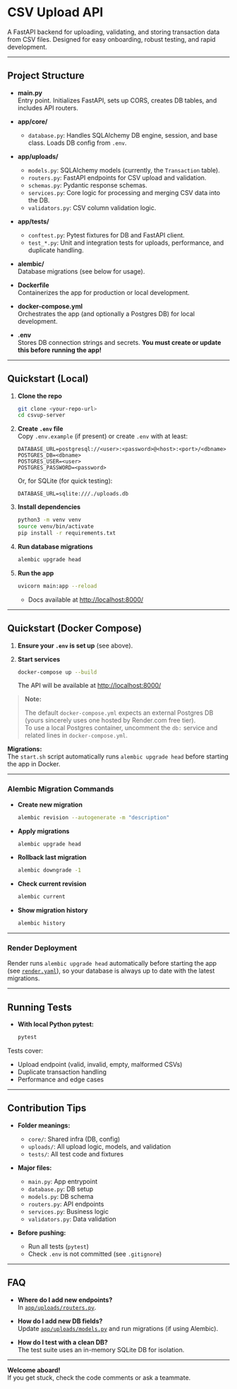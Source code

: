# CSV Upload API

A FastAPI backend for uploading, validating, and storing transaction data from CSV files. Designed for easy onboarding, robust testing, and rapid development.

---

## Project Structure

- **main.py**  
  Entry point. Initializes FastAPI, sets up CORS, creates DB tables, and includes API routers.

- **app/core/**  
  - `database.py`: Handles SQLAlchemy DB engine, session, and base class. Loads DB config from `.env`.

- **app/uploads/**  
  - `models.py`: SQLAlchemy models (currently, the `Transaction` table).
  - `routers.py`: FastAPI endpoints for CSV upload and validation.
  - `schemas.py`: Pydantic response schemas.
  - `services.py`: Core logic for processing and merging CSV data into the DB.
  - `validators.py`: CSV column validation logic.

- **app/tests/**  
  - `conftest.py`: Pytest fixtures for DB and FastAPI client.
  - `test_*.py`: Unit and integration tests for uploads, performance, and duplicate handling.

- **alembic/**  
  Database migrations (see below for usage).

- **Dockerfile**  
  Containerizes the app for production or local development.

- **docker-compose.yml**  
  Orchestrates the app (and optionally a Postgres DB) for local development.

- **.env**  
  Stores DB connection strings and secrets. **You must create or update this before running the app!**

---

## Quickstart (Local)

1. **Clone the repo**
   ```sh
   git clone <your-repo-url>
   cd csvup-server
   ```

2. **Create `.env` file**  
   Copy `.env.example` (if present) or create `.env` with at least:
   ```
   DATABASE_URL=postgresql://<user>:<password>@<host>:<port>/<dbname>
   POSTGRES_DB=<dbname>
   POSTGRES_USER=<user>
   POSTGRES_PASSWORD=<password>
   ```

   Or, for SQLite (for quick testing):
   ```
   DATABASE_URL=sqlite:///./uploads.db
   ```

3. **Install dependencies**
   ```sh
   python3 -m venv venv
   source venv/bin/activate
   pip install -r requirements.txt
   ```

4. **Run database migrations**
   ```sh
   alembic upgrade head
   ```

5. **Run the app**
   ```sh
   uvicorn main:app --reload
   ```
   - Docs available at [http://localhost:8000/](http://localhost:8000/)

---

## Quickstart (Docker Compose)

1. **Ensure your `.env` is set up** (see above).

2. **Start services**
   ```sh
   docker-compose up --build
   ```
   The API will be available at [http://localhost:8000/](http://localhost:8000/)

> **Note:**  
>
>   The default `docker-compose.yml` expects an external Postgres DB (yours sincerely uses one hosted by Render.com free tier).  
   To use a local Postgres container, uncomment the `db:` service and related lines in `docker-compose.yml`.

   **Migrations:**  
   The `start.sh` script automatically runs `alembic upgrade head` before starting the app in Docker.


---

### Alembic Migration Commands

- **Create new migration**
  ```sh
  alembic revision --autogenerate -m "description"
  ```
- **Apply migrations**
  ```sh
  alembic upgrade head
  ```
- **Rollback last migration**
  ```sh
  alembic downgrade -1
  ```
- **Check current revision**
  ```sh
  alembic current
  ```
- **Show migration history**
  ```sh
  alembic history
  ```

---

### Render Deployment

Render runs `alembic upgrade head` automatically before starting the app (see [`render.yaml`](render.yaml)), so your database is always up to date with the latest migrations.

---

## Running Tests

- **With local Python pytest:**
  ```sh
  pytest
  ```

Tests cover:
- Upload endpoint (valid, invalid, empty, malformed CSVs)
- Duplicate transaction handling
- Performance and edge cases

---

## Contribution Tips

- **Folder meanings:**  
  - `core/`: Shared infra (DB, config)  
  - `uploads/`: All upload logic, models, and validation  
  - `tests/`: All test code and fixtures

- **Major files:**  
  - `main.py`: App entrypoint  
  - `database.py`: DB setup  
  - `models.py`: DB schema  
  - `routers.py`: API endpoints  
  - `services.py`: Business logic  
  - `validators.py`: Data validation

- **Before pushing:**  
  - Run all tests (`pytest`)
  - Check `.env` is not committed (see `.gitignore`)

---

## FAQ

- **Where do I add new endpoints?**  
  In [`app/uploads/routers.py`](app/uploads/routers.py).

- **How do I add new DB fields?**  
  Update [`app/uploads/models.py`](app/uploads/models.py) and run migrations (if using Alembic).

- **How do I test with a clean DB?**  
  The test suite uses an in-memory SQLite DB for isolation.

---

**Welcome aboard!**  
If you get stuck, check the code comments or ask a teammate.